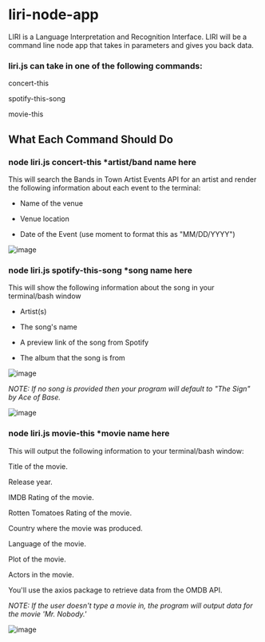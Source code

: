 # liri-node-app
 LIRI is a Language Interpretation and Recognition Interface. 
 LIRI will be a command line node app that takes in parameters and gives you back data.
 
 
### liri.js can take in one of the following commands:

concert-this

spotify-this-song

movie-this


## What Each Command Should Do


### node liri.js concert-this *artist/band name here


This will search the Bands in Town Artist Events API for an artist and render the following information about each event to the terminal:

* Name of the venue

* Venue location

* Date of the Event (use moment to format this as "MM/DD/YYYY")

![image](https://user-images.githubusercontent.com/47176318/57187963-e9670900-6ec4-11e9-9349-d076cdcbb2c6.png)


### node liri.js spotify-this-song *song name here

This will show the following information about the song in your terminal/bash window

* Artist(s)

* The song's name

* A preview link of the song from Spotify

* The album that the song is from

![image](https://user-images.githubusercontent.com/47176318/57187944-92613400-6ec4-11e9-98ce-4135d5e20378.png)

_*NOTE: If no song is provided then your program will default to "The Sign" by Ace of Base.*_

![image](https://user-images.githubusercontent.com/47176318/57187999-68f4d800-6ec5-11e9-8bc9-aaadefe16cab.png)


### node liri.js movie-this *movie name here


This will output the following information to your terminal/bash window:

Title of the movie.
  
Release year.

IMDB Rating of the movie.

Rotten Tomatoes Rating of the movie.

Country where the movie was produced.

Language of the movie.

Plot of the movie.

Actors in the movie.

  
You'll use the axios package to retrieve data from the OMDB API. 

_*NOTE: If the user doesn't type a movie in, the program will output data for the movie 'Mr. Nobody.'*_

![image](https://user-images.githubusercontent.com/47176318/57187926-5332e300-6ec4-11e9-92a0-466e2e4946d7.png)




